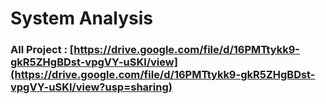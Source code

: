 # System Analysis
### All Project : [https://drive.google.com/file/d/16PMTtykk9-gkR5ZHgBDst-vpgVY-uSKl/view](https://drive.google.com/file/d/16PMTtykk9-gkR5ZHgBDst-vpgVY-uSKl/view?usp=sharing)

